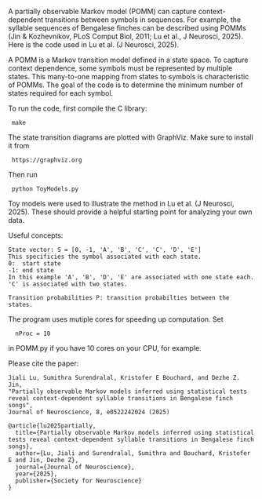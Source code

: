 A partially observable Markov model (POMM) can capture context-dependent transitions between symbols in sequences. 
For example, the syllable sequences of Bengalese finches can be described using POMMs (Jin & Kozhevnikov, PLoS Comput Biol, 2011; Lu et al., J Neurosci, 2025).
Here is the code used in Lu et al. (J Neurosci, 2025).

A POMM is a Markov transition model defined in a state space. To capture context dependence, some symbols must be represented by multiple states. 
This many-to-one mapping from states to symbols is characteristic of POMMs. 
The goal of the code is to determine the minimum number of states required for each symbol.

To run the code, first compile the C library:

     make

The state transition diagrams are plotted with GraphViz. Make sure to install it from

     https://graphviz.org

Then run 

     python ToyModels.py

Toy models were used to illustrate the method in Lu et al. (J Neurosci, 2025). These should provide a helpful starting point for analyzing your own data.

Useful concepts:

    State vector: S = [0, -1, 'A', 'B', 'C', 'C', 'D', 'E']
    This specificies the symbol associated with each state. 
    0:  start state
    -1: end state
    In this example 'A', 'B', 'D', 'E' are associated with one state each. 'C' is associated with two states. 

    Transition probabilities P: transition probabilties between the states.   

The program uses mutiple cores for speeding up computation. Set 

      nProc = 10

in POMM.py if you have 10 cores on your CPU, for example. 

Please cite the paper:

    Jiali Lu, Sumithra Surendralal, Kristofer E Bouchard, and Dezhe Z. Jin, 
    "Partially observable Markov models inferred using statistical tests reveal context-dependent syllable transitions in Bengalese finch songs", 
    Journal of Neuroscience, 8, e0522242024 (2025)   
        
    @article{lu2025partially,
      title={Partially observable Markov models inferred using statistical tests reveal context-dependent syllable transitions in Bengalese finch songs},
      author={Lu, Jiali and Surendralal, Sumithra and Bouchard, Kristofer E and Jin, Dezhe Z},
      journal={Journal of Neuroscience},
      year={2025},
      publisher={Society for Neuroscience}
    }         

  
